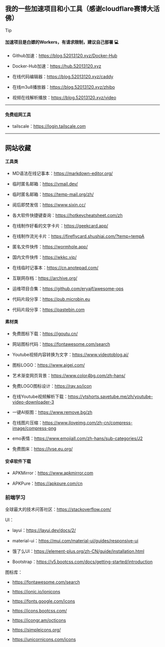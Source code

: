 ## 我的一些加速项目和小工具（感谢cloudflare赛博大活佛）

> [!TIP]
> #### 加速项目是白嫖的Workers，有请求限制，建议自己部署 💻

- Github加速：https://blog.52013120.xyz/Docker-Hub

- Docker-Hub加速：https://hub.52013120.xyz

- 在线代码编辑器：https://blog.52013120.xyz/caddy

- 在线m3u8播放器：https://blog.52013120.xyz/zhibo

- 视频在线解析播放：https://blog.52013120.xyz/video



---
#### 免费组网工具
- tailscale：https://login.tailscale.com

---

## 网站收藏

#### 工具类

- MD语法在线记事本：https://markdown-editor.org/

- 临时匿名邮箱：https://vmail.dev/

- 临时匿名邮箱：https://temp-mail.org/zh/

- 阅后即焚发信：https://www.sixin.cc/

- 各大软件快捷键查询：https://hotkeycheatsheet.com/zh

- 在线制作好看的文字卡片：https://geekcard.app/

- 在线制作流光卡片：https://fireflycard.shushiai.com/?temp=tempA

- 匿名文件快传：https://wormhole.app/

- 国内文件快传：https://wkkc.vip/

- 在线临时记事本：https://cn.anotepad.com/

- 互联网存档：https://archive.org/

- 运维项目合集：https://github.com/eryajf/awesome-ops

- 代码片段分享：https://pub.microbin.eu

- 代码片段分享：https://pastebin.com

#### 素材类

- 免费图标下载：https://igoutu.cn/

- 网站图标代码：https://fontawesome.com/search

- Youtube视频内容转换为文字：https://www.videotoblog.ai/

- 图标LOGO：https://www.aigei.com/

- 艺术渐变网页背景：https://www.color4bg.com/zh-hans/

- 免费LOGO图标设计：https://ray.so/icon

- 在线Youtube视频解析下载：https://ytshorts.savetube.me/zh/youtube-video-downloader-3

- 一键AI抠图：https://www.remove.bg/zh

- 在线图片压缩：https://www.iloveimg.com/zh-cn/compress-image/compress-png

- emo表情：https://www.emojiall.com/zh-hans/sub-categories/J2

- 免费图床：https://lvse.eu.org/


#### 安卓软件下载

- APKMirror：https://www.apkmirror.com

- APKPure：https://apkpure.com/cn



### 前端学习

全球最大的技术问答社区：https://stackoverflow.com/

UI：

- layui：https://layui.dev/docs/2/

- material-ui：https://mui.com/material-ui/guides/responsive-ui

- 饿了么UI：https://element-plus.org/zh-CN/guide/installation.html

- Bootstrap：https://v5.bootcss.com/docs/getting-started/introduction

图标库：

- https://fontawesome.com/search

- https://ionic.io/ionicons

- https://fonts.google.com/icons

- https://icons.bootcss.com/

- https://icongr.am/octicons

- https://simpleicons.org/

- https://unicornicons.com/icons
